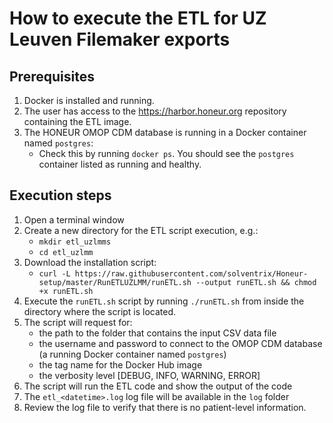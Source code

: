 # How to execute the ETL for UZ Leuven Filemaker exports

## Prerequisites
1. Docker is installed and running.
2. The user has access to the https://harbor.honeur.org repository containing the ETL image.
3. The HONEUR OMOP CDM database is running in a Docker container named `postgres`:
    * Check this by running `docker ps`. You should see the `postgres` container listed as running and healthy.

## Execution steps
1. Open a terminal window 
2. Create a new directory for the ETL script execution, e.g.:
   * `mkdir etl_uzlmms`
   * `cd etl_uzlmm`
2. Download the installation script:
    * `curl -L https://raw.githubusercontent.com/solventrix/Honeur-setup/master/RunETLUZLMM/runETL.sh --output runETL.sh && chmod +x runETL.sh`
3. Execute the `runETL.sh` script by running `./runETL.sh` from inside the directory where the script is located.
4. The script will request for:
    * the path to the folder that contains the input CSV data file
    * the username and password to connect to the OMOP CDM database (a running Docker container named `postgres`)
    * the tag name for the Docker Hub image
    * the verbosity level [DEBUG, INFO, WARNING, ERROR]
5. The script will run the ETL code and show the output of the code
6. The `etl_<datetime>.log` log file will be available in the `log` folder
7. Review the log file to verify that there is no patient-level information.
